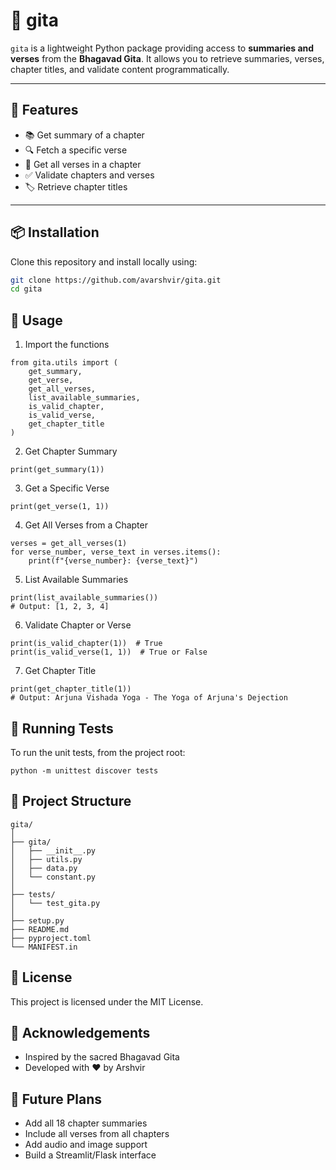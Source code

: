 # 📖 gita

`gita` is a lightweight Python package providing access to **summaries and verses** from the **Bhagavad Gita**. It allows you to retrieve summaries, verses, chapter titles, and validate content programmatically.

---

## 🌟 Features

- 📚 Get summary of a chapter
- 🔍 Fetch a specific verse
- 📖 Get all verses in a chapter
- ✅ Validate chapters and verses
- 🏷️ Retrieve chapter titles

---

## 📦 Installation

Clone this repository and install locally using:

```bash
git clone https://github.com/avarshvir/gita.git
cd gita
```
## 🧠 Usage
1. Import the functions
```
from gita.utils import (
    get_summary,
    get_verse,
    get_all_verses,
    list_available_summaries,
    is_valid_chapter,
    is_valid_verse,
    get_chapter_title
)
```
2. Get Chapter Summary
```
print(get_summary(1))

```
3. Get a Specific Verse
```
print(get_verse(1, 1))
```
4. Get All Verses from a Chapter
```
verses = get_all_verses(1)
for verse_number, verse_text in verses.items():
    print(f"{verse_number}: {verse_text}")
```
5. List Available Summaries
```
print(list_available_summaries())
# Output: [1, 2, 3, 4]
```
6. Validate Chapter or Verse
```
print(is_valid_chapter(1))  # True
print(is_valid_verse(1, 1))  # True or False
```
7. Get Chapter Title
```
print(get_chapter_title(1))
# Output: Arjuna Vishada Yoga - The Yoga of Arjuna's Dejection
```

## 🧪 Running Tests
To run the unit tests, from the project root:
```
python -m unittest discover tests
```

## 📁 Project Structure
```
gita/
│
├── gita/
│   ├── __init__.py
│   ├── utils.py
│   ├── data.py
│   └── constant.py
│
├── tests/
│   └── test_gita.py
│
├── setup.py
├── README.md
├── pyproject.toml
└── MANIFEST.in
```

## 📜 License
This project is licensed under the MIT License.

## 🙏 Acknowledgements
- Inspired by the sacred Bhagavad Gita
- Developed with ❤️ by Arshvir

## 🚀 Future Plans
- Add all 18 chapter summaries
- Include all verses from all chapters
- Add audio and image support
- Build a Streamlit/Flask interface



